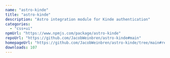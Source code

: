 ```yaml
---
name: "astro-kinde"
title: "astro-kinde"
description: "Astro integration module for Kinde authentication"
categories:
  - "css+ui"
npmUrl: "https://www.npmjs.com/package/astro-kinde"
repoUrl: "https://github.com/JacobWeinbren/astro-kinde#main"
homepageUrl: "https://github.com/JacobWeinbren/astro-kinde/tree/main#readme"
downloads: 107
---
```

